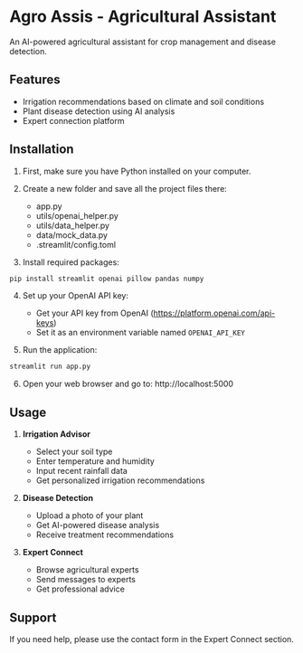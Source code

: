 # Agro Assis - Agricultural Assistant

An AI-powered agricultural assistant for crop management and disease detection.

## Features
- Irrigation recommendations based on climate and soil conditions
- Plant disease detection using AI analysis
- Expert connection platform

## Installation

1. First, make sure you have Python installed on your computer.

2. Create a new folder and save all the project files there:
   - app.py
   - utils/openai_helper.py
   - utils/data_helper.py
   - data/mock_data.py
   - .streamlit/config.toml

3. Install required packages:
```bash
pip install streamlit openai pillow pandas numpy
```

4. Set up your OpenAI API key:
   - Get your API key from OpenAI (https://platform.openai.com/api-keys)
   - Set it as an environment variable named `OPENAI_API_KEY`

5. Run the application:
```bash
streamlit run app.py
```

6. Open your web browser and go to: http://localhost:5000

## Usage

1. **Irrigation Advisor**
   - Select your soil type
   - Enter temperature and humidity
   - Input recent rainfall data
   - Get personalized irrigation recommendations

2. **Disease Detection**
   - Upload a photo of your plant
   - Get AI-powered disease analysis
   - Receive treatment recommendations

3. **Expert Connect**
   - Browse agricultural experts
   - Send messages to experts
   - Get professional advice

## Support
If you need help, please use the contact form in the Expert Connect section.
